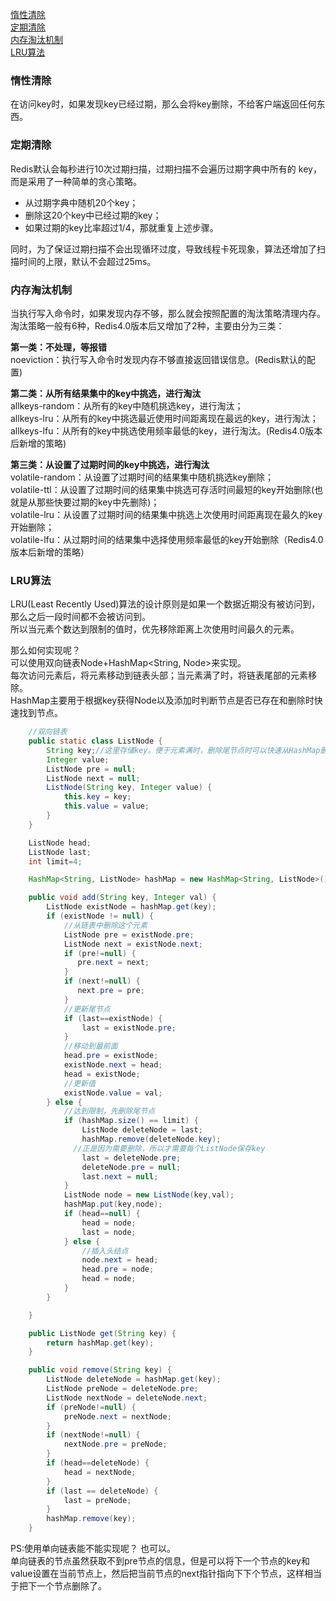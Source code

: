 [惰性清除](#惰性清除)  
[定期清除](#定期清除)  
[内存淘汰机制](#内存淘汰机制)  
[LRU算法](#LRU算法)

### 惰性清除
在访问key时，如果发现key已经过期，那么会将key删除，不给客户端返回任何东西。

### 定期清除
Redis默认会每秒进行10次过期扫描，过期扫描不会遍历过期字典中所有的 key，而是采用了一种简单的贪心策略。
- 从过期字典中随机20个key；
- 删除这20个key中已经过期的key；
- 如果过期的key比率超过1/4，那就重复上述步骤。

同时，为了保证过期扫描不会出现循环过度，导致线程卡死现象，算法还增加了扫描时间的上限，默认不会超过25ms。

### 内存淘汰机制
当执行写入命令时，如果发现内存不够，那么就会按照配置的淘汰策略清理内存。  
淘汰策略一般有6种，Redis4.0版本后又增加了2种，主要由分为三类：  

**第一类：不处理，等报错**  
noeviction：执行写入命令时发现内存不够直接返回错误信息。(Redis默认的配置)

**第二类：从所有结果集中的key中挑选，进行淘汰**  
allkeys-random：从所有的key中随机挑选key，进行淘汰；  
allkeys-lru：从所有的key中挑选最近使用时间距离现在最远的key，进行淘汰；  
allkeys-lfu：从所有的key中挑选使用频率最低的key，进行淘汰。(Redis4.0版本后新增的策略)  

**第三类：从设置了过期时间的key中挑选，进行淘汰**  
volatile-random：从设置了过期时间的结果集中随机挑选key删除；  
volatile-ttl：从设置了过期时间的结果集中挑选可存活时间最短的key开始删除(也就是从那些快要过期的key中先删除)；  
volatile-lru：从设置了过期时间的结果集中挑选上次使用时间距离现在最久的key开始删除；  
volatile-lfu：从过期时间的结果集中选择使用频率最低的key开始删除（Redis4.0版本后新增的策略）  

### LRU算法
LRU(Least Recently Used)算法的设计原则是如果一个数据近期没有被访问到，那么之后一段时间都不会被访问到。  
所以当元素个数达到限制的值时，优先移除距离上次使用时间最久的元素。

那么如何实现呢？  
可以使用双向链表Node+HashMap<String, Node>来实现。  
每次访问元素后，将元素移动到链表头部；当元素满了时，将链表尾部的元素移除。  
HashMap主要用于根据key获得Node以及添加时判断节点是否已存在和删除时快速找到节点。  
```java
    //双向链表
    public static class ListNode {
        String key;//这里存储key。便于元素满时，删除尾节点时可以快速从HashMap删除键值对
        Integer value;
        ListNode pre = null;
        ListNode next = null;
        ListNode(String key, Integer value) {
            this.key = key;
            this.value = value;
        }
    }

    ListNode head;
    ListNode last;
    int limit=4;

    HashMap<String, ListNode> hashMap = new HashMap<String, ListNode>();

    public void add(String key, Integer val) {
        ListNode existNode = hashMap.get(key);
        if (existNode != null) {
            //从链表中删除这个元素
            ListNode pre = existNode.pre;
            ListNode next = existNode.next;
            if (pre!=null) {
               pre.next = next;
            }
            if (next!=null) {
               next.pre = pre;
            }
            //更新尾节点
            if (last==existNode) {
                last = existNode.pre;
            }
            //移动到最前面
            head.pre = existNode;
            existNode.next = head;
            head = existNode;
            //更新值
            existNode.value = val;
        } else {
            //达到限制，先删除尾节点
            if (hashMap.size() == limit) {
                ListNode deleteNode = last;
                hashMap.remove(deleteNode.key);
              //正是因为需要删除，所以才需要每个ListNode保存key
                last = deleteNode.pre;
                deleteNode.pre = null;
                last.next = null;
            }
            ListNode node = new ListNode(key,val);
            hashMap.put(key,node);
            if (head==null) {
                head = node;
                last = node;
            } else {
                //插入头结点
                node.next = head;
                head.pre = node;
                head = node;
            }
        }

    }

    public ListNode get(String key) {
        return hashMap.get(key);
    }

    public void remove(String key) {
        ListNode deleteNode = hashMap.get(key);
        ListNode preNode = deleteNode.pre;
        ListNode nextNode = deleteNode.next;
        if (preNode!=null) {
            preNode.next = nextNode;
        }
        if (nextNode!=null) {
            nextNode.pre = preNode;
        }
        if (head==deleteNode) {
            head = nextNode;
        }
        if (last == deleteNode) {
            last = preNode;
        }
        hashMap.remove(key);
    }
```

PS:使用单向链表能不能实现呢？
也可以。  
单向链表的节点虽然获取不到pre节点的信息，但是可以将下一个节点的key和value设置在当前节点上，然后把当前节点的next指针指向下下个节点，这样相当于把下一个节点删除了。